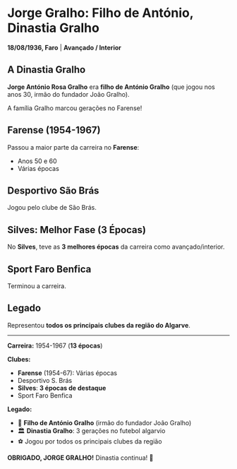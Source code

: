 # Jorge Gralho: Filho de António, Dinastia Gralho

**18/08/1936, Faro** | **Avançado / Interior**

## A Dinastia Gralho

**Jorge António Rosa Gralho** era **filho de António Gralho** (que jogou nos anos 30, irmão do fundador João Gralho).

A família Gralho marcou gerações no Farense!

## Farense (1954-1967)

Passou a maior parte da carreira no **Farense**:
- Anos 50 e 60
- Várias épocas

## Desportivo São Brás

Jogou pelo clube de São Brás.

## Silves: Melhor Fase (3 Épocas)

No **Silves**, teve as **3 melhores épocas** da carreira como avançado/interior.

## Sport Faro Benfica

Terminou a carreira.

## Legado

Representou **todos os principais clubes da região do Algarve**.

---

**Carreira:** 1954-1967 (**13 épocas**)

**Clubes:**
- **Farense** (1954-67): Várias épocas
- Desportivo S. Brás
- **Silves**: **3 épocas de destaque**
- Sport Faro Benfica

**Legado:**
- 👴 **Filho de António Gralho** (irmão do fundador João Gralho)
- 🏛️ **Dinastia Gralho**: 3 gerações no futebol algarvio
- ⚽ Jogou por todos os principais clubes da região

**OBRIGADO, JORGE GRALHO!** Dinastia continua! 🦁
